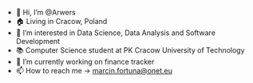 - 👋 Hi, I’m @Arwers
- 🏠 Living in Cracow, Poland 
- 👀 I’m interested in Data Science, Data Analysis and Software Development
- 📚 Computer Science student at PK Cracow University of Technology 
- 🌱 I’m currently working on finance tracker
- 📫 How to reach me -> marcin.fortuna@onet.eu

<!---
Arwers/Arwers is a ✨ special ✨ repository because its `README.md` (this file) appears on your GitHub profile.
You can click the Preview link to take a look at your changes.
--->
